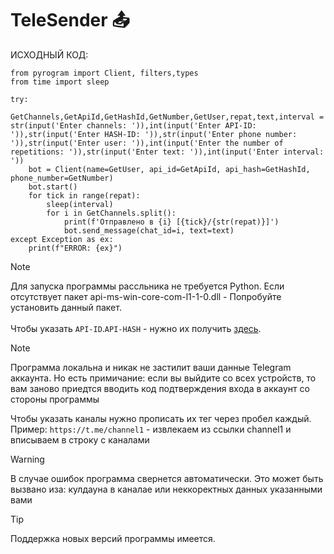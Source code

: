 # TeleSender 📤

ИСХОДНЫЙ КОД:
```
from pyrogram import Client, filters,types
from time import sleep

try:
    GetChannels,GetApiId,GetHashId,GetNumber,GetUser,repat,text,interval = str(input('Enter channels: ')),int(input('Enter API-ID: ')),str(input('Enter HASH-ID: ')),str(input('Enter phone number: ')),str(input('Enter user: ')),int(input('Enter the number of repetitions: ')),str(input('Enter text: ')),int(input('Enter interval: '))
    bot = Client(name=GetUser, api_id=GetApiId, api_hash=GetHashId, phone_number=GetNumber)
    bot.start()
    for tick in range(repat):
        sleep(interval)
        for i in GetChannels.split():
            print(f'Отправлено в {i} [{tick}/{str(repat)}]')
            bot.send_message(chat_id=i, text=text)
except Exception as ex:
    print(f"ERROR: {ex}")
```
> [!NOTE]
> Для запуска программы рассльника не требуется Python. Если отсутствует пакет api-ms-win-core-com-l1-1-0.dll - Попробуйте установить данный пакет. <br> <br>
> Чтобы указать `API-ID`.`API-HASH` - нужно их получить [здесь](https://my.telegram.org/auth?to=apps).

> [!NOTE]
> Программа локальна и никак не застилит ваши данные Telegram аккаунта. Но есть примичание: если вы выйдите со всех устройств, то вам заново приедтся вводить код подтверждения входа в аккаунт со стороны программы

Чтобы указать каналы нужно прописать их тег через пробел каждый. Пример: `https://t.me/channel1` - извлекаем из ссылки channel1 и вписываем в строку с каналами

> [!WARNING]
> В случае ошибок программа свернется автоматически. Это может быть вызвано иза: кулдауна в каналае или неккоректных данных указанными вами

> [!TIP]
> Поддержка новых версий программы имеется.
